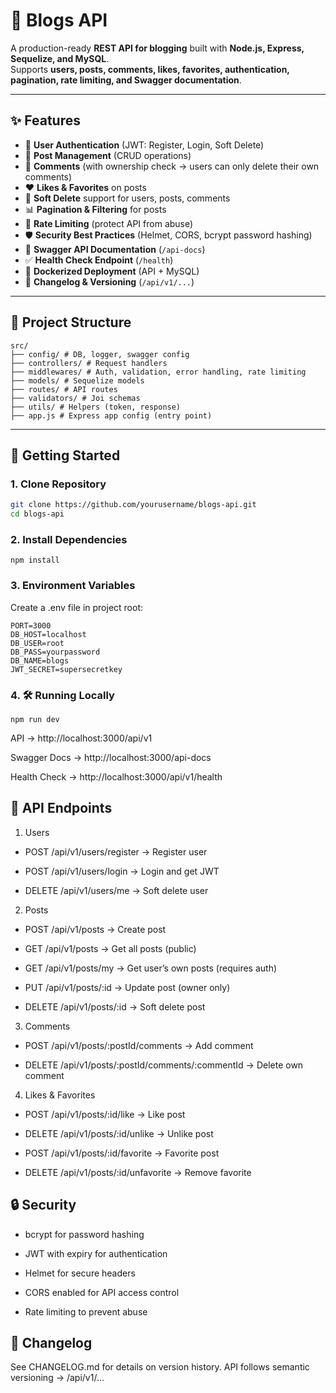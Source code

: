 # 📘 Blogs API

A production-ready **REST API for blogging** built with **Node.js, Express, Sequelize, and MySQL**.  
Supports **users, posts, comments, likes, favorites, authentication, pagination, rate limiting, and Swagger documentation**.  

---

## ✨ Features

- 🔐 **User Authentication** (JWT: Register, Login, Soft Delete)  
- 📝 **Post Management** (CRUD operations)  
- 💬 **Comments** (with ownership check → users can only delete their own comments)  
- ❤️ **Likes & Favorites** on posts  
- 📜 **Soft Delete** support for users, posts, comments  
- 📊 **Pagination & Filtering** for posts  
- 🚦 **Rate Limiting** (protect API from abuse)  
- 🛡 **Security Best Practices** (Helmet, CORS, bcrypt password hashing)  
- 📑 **Swagger API Documentation** (`/api-docs`)  
- ✅ **Health Check Endpoint** (`/health`)  
- 🐳 **Dockerized Deployment** (API + MySQL)  
- 📖 **Changelog & Versioning** (`/api/v1/...`)  

---

## 📂 Project Structure
```
src/
├── config/ # DB, logger, swagger config
├── controllers/ # Request handlers
├── middlewares/ # Auth, validation, error handling, rate limiting
├── models/ # Sequelize models
├── routes/ # API routes
├── validators/ # Joi schemas
├── utils/ # Helpers (token, response)
├── app.js # Express app config (entry point)
```
---

## 🚀 Getting Started

### 1. Clone Repository
```bash
git clone https://github.com/yourusername/blogs-api.git
cd blogs-api
```

### 2. Install Dependencies
``` npm install ```

### 3. Environment Variables

Create a .env file in project root:

```
PORT=3000
DB_HOST=localhost
DB_USER=root
DB_PASS=yourpassword
DB_NAME=blogs
JWT_SECRET=supersecretkey
```

### 4. 🛠 Running Locally
```npm run dev```

API → http://localhost:3000/api/v1

Swagger Docs → http://localhost:3000/api-docs

Health Check → http://localhost:3000/api/v1/health

## 📑 API Endpoints

1. Users

- POST /api/v1/users/register → Register user

- POST /api/v1/users/login → Login and get JWT

- DELETE /api/v1/users/me → Soft delete user

2. Posts

- POST /api/v1/posts → Create post

- GET /api/v1/posts → Get all posts (public)

- GET /api/v1/posts/my → Get user’s own posts (requires auth)

- PUT /api/v1/posts/:id → Update post (owner only)

- DELETE /api/v1/posts/:id → Soft delete post

3. Comments

- POST /api/v1/posts/:postId/comments → Add comment

- DELETE /api/v1/posts/:postId/comments/:commentId → Delete own comment

4. Likes & Favorites

- POST /api/v1/posts/:id/like → Like post

- DELETE /api/v1/posts/:id/unlike → Unlike post

- POST /api/v1/posts/:id/favorite → Favorite post

- DELETE /api/v1/posts/:id/unfavorite → Remove favorite

## 🔒 Security

- bcrypt for password hashing

- JWT with expiry for authentication

- Helmet for secure headers

- CORS enabled for API access control

- Rate limiting to prevent abuse

## 📜 Changelog

See CHANGELOG.md for details on version history.
API follows semantic versioning → /api/v1/...